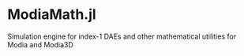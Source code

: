# ModiaMath.jl
Simulation engine for index-1 DAEs and other mathematical utilities for Modia and Modia3D 
